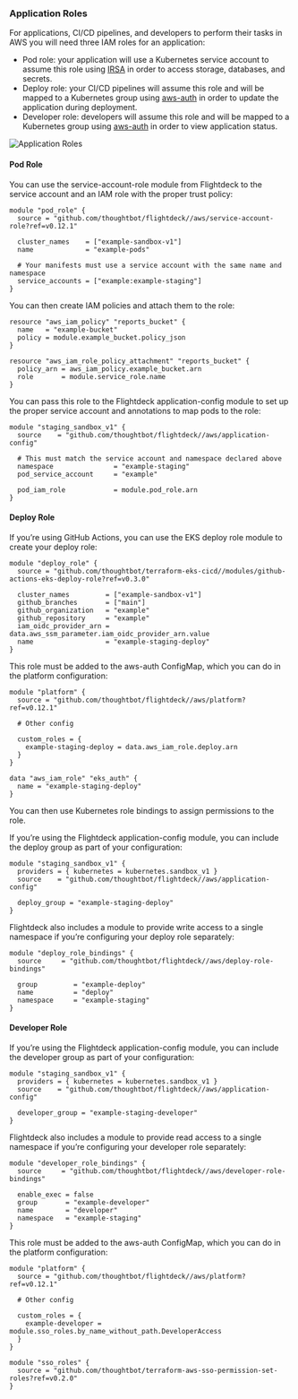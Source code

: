### Application Roles

For applications, CI/CD pipelines, and developers to perform their tasks
in AWS you will need three IAM roles for an application:

- Pod role: your application will use a Kubernetes service account to
  assume this role using
  [IRSA](https://docs.aws.amazon.com/eks/latest/userguide/iam-roles-for-service-accounts.html)
  in order to access storage, databases, and secrets.
- Deploy role: your CI/CD pipelines will assume this role and will be
  mapped to a Kubernetes group using
  [aws-auth](https://docs.aws.amazon.com/eks/latest/userguide/add-user-role.html)
  in order to update the application during deployment.
- Developer role: developers will assume this role and will be mapped
  to a Kubernetes group using
  [aws-auth](https://docs.aws.amazon.com/eks/latest/userguide/add-user-role.html)
  in order to view application status.

![Application Roles](./images/application-roles.png)

#### Pod Role

You can use the service-account-role module from Flightdeck to the
service account and an IAM role with the proper trust policy:

```
module "pod_role" {
  source = "github.com/thoughtbot/flightdeck//aws/service-account-role?ref=v0.12.1"

  cluster_names    = ["example-sandbox-v1"]
  name             = "example-pods"

  # Your manifests must use a service account with the same name and namespace
  service_accounts = ["example:example-staging"]
}
```

You can then create IAM policies and attach them to the role:

```
resource "aws_iam_policy" "reports_bucket" {
  name   = "example-bucket"
  policy = module.example_bucket.policy_json
}

resource "aws_iam_role_policy_attachment" "reports_bucket" {
  policy_arn = aws_iam_policy.example_bucket.arn
  role       = module.service_role.name
}
```

You can pass this role to the Flightdeck application-config module to
set up the proper service account and annotations to map pods to the
role:

```
module "staging_sandbox_v1" {
  source    = "github.com/thoughtbot/flightdeck//aws/application-config"

  # This must match the service account and namespace declared above
  namespace               = "example-staging"
  pod_service_account     = "example"

  pod_iam_role            = module.pod_role.arn
}
```

#### Deploy Role

If you’re using GitHub Actions, you can use the EKS deploy role module
to create your deploy role:

```
module "deploy_role" {
  source = "github.com/thoughtbot/terraform-eks-cicd//modules/github-actions-eks-deploy-role?ref=v0.3.0"

  cluster_names         = ["example-sandbox-v1"]
  github_branches       = ["main"]
  github_organization   = "example"
  github_repository     = "example"
  iam_oidc_provider_arn = data.aws_ssm_parameter.iam_oidc_provider_arn.value
  name                  = "example-staging-deploy"
}
```

This role must be added to the aws-auth ConfigMap, which you can do in
the platform configuration:

```
module "platform" {
  source = "github.com/thoughtbot/flightdeck//aws/platform?ref=v0.12.1"

  # Other config

  custom_roles = {
    example-staging-deploy = data.aws_iam_role.deploy.arn
  }
}

data "aws_iam_role" "eks_auth" {
  name = "example-staging-deploy"
}
```

You can then use Kubernetes role bindings to assign permissions to the
role.

If you’re using the Flightdeck application-config module, you can
include the deploy group as part of your configuration:

```
module "staging_sandbox_v1" {
  providers = { kubernetes = kubernetes.sandbox_v1 }
  source    = "github.com/thoughtbot/flightdeck//aws/application-config"

  deploy_group = "example-staging-deploy"
}
```

Flightdeck also includes a module to provide write access to a single
namespace if you’re configuring your deploy role separately:

```
module "deploy_role_bindings" {
  source     = "github.com/thoughtbot/flightdeck//aws/deploy-role-bindings"

  group         = "example-deploy"
  name          = "deploy"
  namespace     = "example-staging"
}
```

#### Developer Role

If you’re using the Flightdeck application-config module, you can
include the developer group as part of your configuration:

```
module "staging_sandbox_v1" {
  providers = { kubernetes = kubernetes.sandbox_v1 }
  source    = "github.com/thoughtbot/flightdeck//aws/application-config"

  developer_group = "example-staging-developer"
}
```

Flightdeck also includes a module to provide read access to a single
namespace if you’re configuring your developer role separately:

```
module "developer_role_bindings" {
  source     = "github.com/thoughtbot/flightdeck//aws/developer-role-bindings"

  enable_exec = false
  group       = "example-developer"
  name        = "developer"
  namespace   = "example-staging"
}
```

This role must be added to the aws-auth ConfigMap, which you can do in
the platform configuration:

```
module "platform" {
  source = "github.com/thoughtbot/flightdeck//aws/platform?ref=v0.12.1"

  # Other config

  custom_roles = {
    example-developer = module.sso_roles.by_name_without_path.DeveloperAccess
  }
}

module "sso_roles" {
  source = "github.com/thoughtbot/terraform-aws-sso-permission-set-roles?ref=v0.2.0"
}
```
